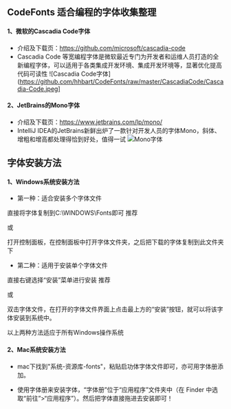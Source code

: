 ## CodeFonts 适合编程的字体收集整理

#### 1、微软的Cascadia Code字体
 * 介绍及下载页：https://github.com/microsoft/cascadia-code
 * Cascadia Code 等宽编程字体是微软最近专门为开发者和运维人员打造的全新编程字体，可以适用于各类集成开发环境、集成开发环境等，显著优化提高代码可读性
  ![Cascadia Code字体](https://github.com/hhbart/CodeFonts/raw/master/CascadiaCode/Cascadia-Code.jpeg]

#### 2、JetBrains的Mono字体
 * 介绍及下载页：https://www.jetbrains.com/lp/mono/
 * IntelliJ IDEA的JetBrains新鲜出炉了一款针对开发人员的字体Mono，斜体、增粗和增高都处理得恰到好处，值得一试
  ![Mono字体](https://github.com/hhbart/CodeFonts/raw/master/JetBrains/Mono-python.png)



## 字体安装方法
#### 1、Windows系统安装方法
 * 第一种：适合安装多个字体文件

直接将字体复制到C:\WINDOWS\Fonts即可 推荐

或

打开控制面板，在控制面板中打开字体文件夹，之后把下载的字体复制到此文件夹下

 * 第二种：适用于安装单个字体文件
 
直接右键选择“安装”菜单进行安装 推荐

或

双击字体文件，在打开的字体文件界面上点击最上方的“安装”按钮，就可以将该字体安装到系统中。

以上两种方法适应于所有Windows操作系统




#### 2、Mac系统安装方法

 * mac下找到"系统-资源库-fonts"，粘贴启功体字体文件即可，亦可用字体册添加。

 * 使用字体册来安装字体，“字体册”位于“应用程序”文件夹中（在 Finder 中选取“前往”>“应用程序”）。然后把字体直接拖进去安装即可！

